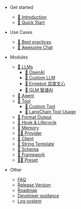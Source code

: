 - Get started
  - [:bookmark_tabs: Introduction](README.md)
  - [:bookmark: Quick Start](get_started/quick_start.md#quick-start)

- Use Cases
  - [🌟 Best practices](use_cases/intro.md#use-cases)
  - [:bookmark_tabs: Awesome Chat](use_cases/chat_usage.md#chat)

- Modules
  - [:notebook_with_decorative_cover: LLMs](modules/llm/llm.md#llm)
    - [:closed_book: OpenAI](modules/llm/openai.md#openai)
    - [📝 Custom LLM](modules/llm/custom_llm.md#custom-llm)
    - [:green_book: Erniebot 百度文心](modules/llm/erniebot.md#百度文心erniebot)
    - [:blue_book: GLM 智谱AI](modules/llm/zhipu.md#智谱系列模型)
  - [:robot: Agent](modules/agent.md#agent)
  - [:toolbox: Tool](modules/tools/index#Tool)
    - [🧰 Custom Tool](modules/tools/custom_tool_usage.md#custom-tool)
    - [🌟 LangChain Tool Usage](modules/tools/langchain_tool_usage.md#langchain-tool-usage)
  - [🐠 Format Output](modules/formatter.md#简介)
  - [:probing_cane: Hook & Lifecycle](modules/hook.md#what-is-hook)
  - [:department_store: Memory](modules/memory.md#memory)
  - [:man_with_probing_cane: Provider](modules/provider.md#provider)
  - [:muscle: Client](modules/client.md#client)
  - [:helicopter: String Template](modules/other/string_template.md#string-template)
  - [🏫 Schema](modules/schema.md#Schema)
  - [:hiking_boot: Framework](modules/framework.md#framework)
  - [:man_in_tuxedo: Preset](modules/preset.md#preset-角色预设)

- Other 
  - [FAQ](other/faq.md)
  - [Release Version](other/update.md)
  - [Roadmap](other/plan.md)
  - [Developer guidance](other/contribution.md#contributing-to-promptulate)
  - [Log system](other/log_system.md#log-system)
